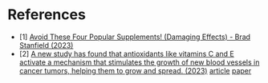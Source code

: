 # References
- [1] [Avoid These Four Popular Supplements! (Damaging Effects) - Brad Stanfield (2023)](https://www.youtube.com/watch?v=hDyW4hSNcT0)
- [2] [A new study has found that antioxidants like vitamins C and E activate a mechanism that stimulates the growth of new blood vessels in cancer tumors, helping them to grow and spread. (2023)](https://www.reddit.com/r/science/comments/1673g7w/a_new_study_has_found_that_antioxidants_like/) [article](https://newatlas.com/medical/antioxidants-stimulate-blood-vessel-growth-cancer-tumors/) [paper](https://www.jci.org/articles/view/169671)